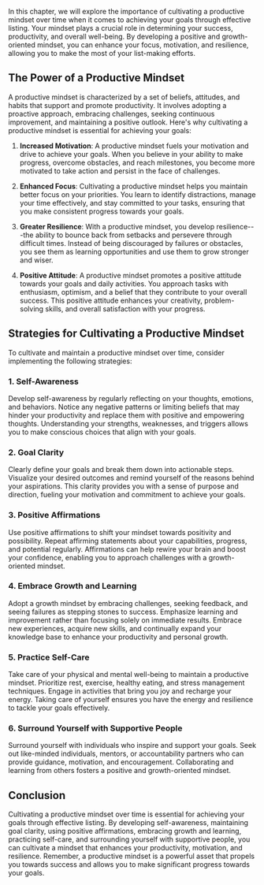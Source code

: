 
In this chapter, we will explore the importance of cultivating a productive mindset over time when it comes to achieving your goals through effective listing. Your mindset plays a crucial role in determining your success, productivity, and overall well-being. By developing a positive and growth-oriented mindset, you can enhance your focus, motivation, and resilience, allowing you to make the most of your list-making efforts.

The Power of a Productive Mindset
---------------------------------

A productive mindset is characterized by a set of beliefs, attitudes, and habits that support and promote productivity. It involves adopting a proactive approach, embracing challenges, seeking continuous improvement, and maintaining a positive outlook. Here's why cultivating a productive mindset is essential for achieving your goals:

1. **Increased Motivation**: A productive mindset fuels your motivation and drive to achieve your goals. When you believe in your ability to make progress, overcome obstacles, and reach milestones, you become more motivated to take action and persist in the face of challenges.

2. **Enhanced Focus**: Cultivating a productive mindset helps you maintain better focus on your priorities. You learn to identify distractions, manage your time effectively, and stay committed to your tasks, ensuring that you make consistent progress towards your goals.

3. **Greater Resilience**: With a productive mindset, you develop resilience---the ability to bounce back from setbacks and persevere through difficult times. Instead of being discouraged by failures or obstacles, you see them as learning opportunities and use them to grow stronger and wiser.

4. **Positive Attitude**: A productive mindset promotes a positive attitude towards your goals and daily activities. You approach tasks with enthusiasm, optimism, and a belief that they contribute to your overall success. This positive attitude enhances your creativity, problem-solving skills, and overall satisfaction with your progress.

Strategies for Cultivating a Productive Mindset
-----------------------------------------------

To cultivate and maintain a productive mindset over time, consider implementing the following strategies:

### 1. **Self-Awareness**

Develop self-awareness by regularly reflecting on your thoughts, emotions, and behaviors. Notice any negative patterns or limiting beliefs that may hinder your productivity and replace them with positive and empowering thoughts. Understanding your strengths, weaknesses, and triggers allows you to make conscious choices that align with your goals.

### 2. **Goal Clarity**

Clearly define your goals and break them down into actionable steps. Visualize your desired outcomes and remind yourself of the reasons behind your aspirations. This clarity provides you with a sense of purpose and direction, fueling your motivation and commitment to achieve your goals.

### 3. **Positive Affirmations**

Use positive affirmations to shift your mindset towards positivity and possibility. Repeat affirming statements about your capabilities, progress, and potential regularly. Affirmations can help rewire your brain and boost your confidence, enabling you to approach challenges with a growth-oriented mindset.

### 4. **Embrace Growth and Learning**

Adopt a growth mindset by embracing challenges, seeking feedback, and seeing failures as stepping stones to success. Emphasize learning and improvement rather than focusing solely on immediate results. Embrace new experiences, acquire new skills, and continually expand your knowledge base to enhance your productivity and personal growth.

### 5. **Practice Self-Care**

Take care of your physical and mental well-being to maintain a productive mindset. Prioritize rest, exercise, healthy eating, and stress management techniques. Engage in activities that bring you joy and recharge your energy. Taking care of yourself ensures you have the energy and resilience to tackle your goals effectively.

### 6. **Surround Yourself with Supportive People**

Surround yourself with individuals who inspire and support your goals. Seek out like-minded individuals, mentors, or accountability partners who can provide guidance, motivation, and encouragement. Collaborating and learning from others fosters a positive and growth-oriented mindset.

Conclusion
----------

Cultivating a productive mindset over time is essential for achieving your goals through effective listing. By developing self-awareness, maintaining goal clarity, using positive affirmations, embracing growth and learning, practicing self-care, and surrounding yourself with supportive people, you can cultivate a mindset that enhances your productivity, motivation, and resilience. Remember, a productive mindset is a powerful asset that propels you towards success and allows you to make significant progress towards your goals.

